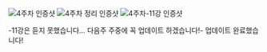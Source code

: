 ![4주차 인증샷](https://user-images.githubusercontent.com/80961451/127107723-3162b28e-bc2a-4d5d-89e1-03b7a8af69a2.png)
![4주차 정리 인증샷](https://user-images.githubusercontent.com/80961451/126900197-a68d7951-69c7-4c85-9ae3-c9b10d48363a.png)
![4주차-11강 인증샷](https://user-images.githubusercontent.com/80961451/127107744-f6fe23b4-1b0b-4183-833a-eb5054b8c4c6.png)

-11강은 듣지 못했습니다... 다음주 주중에 꼭 업데이트 하겠습니다!-
업데이트 완료했습니다!
